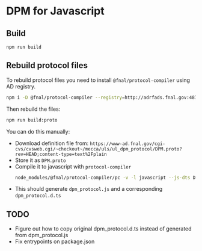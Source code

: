 # DPM for Javascript

## Build
`npm run build`

## Rebuild protocol files
To rebuild protocol files you need to install `@fnal/protocol-compiler` using AD registry.
```bash
npm i -D @fnal/protocol-compiler --registry=http://adrfads.fnal.gov:4873/
```
Then rebuild the files:
```bash
npm run build:proto
```

You can do this manually:

- Download definition file from: `https://www-ad.fnal.gov/cgi-cvs/cvsweb.cgi/~checkout~/mecca/uls/ul_dpm_protocol/DPM.proto?rev=HEAD;content-type=text%2Fplain`
- Store it as `DPM.proto`
- Compile it to javascript with `protocol-compiler`
  ```bash
  node_modules/@fnal/protocol-compiler/pc -v -l javascript --js-dts DPM.proto
  ```
- This should generate `dpm_protocol.js` and a corresponding `dpm_protocol.d.ts`

## TODO
- Figure out how to copy original dpm_protocol.d.ts instead of generated from dpm_protocol.js
- Fix entrypoints on package.json
